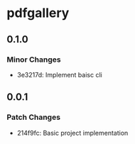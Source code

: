 # pdfgallery

## 0.1.0

### Minor Changes

- 3e3217d: Implement baisc cli

## 0.0.1

### Patch Changes

- 214f9fc: Basic project implementation

